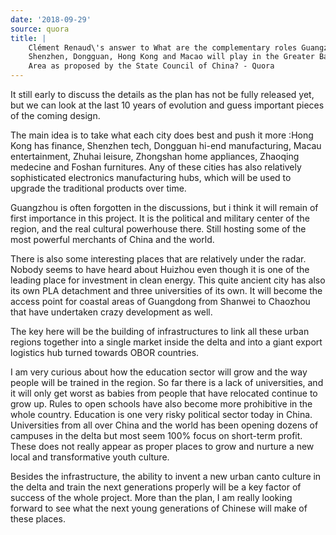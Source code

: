 ```yaml
---
date: '2018-09-29'
source: quora
title: |
    Clément Renaud\'s answer to What are the complementary roles Guangzhou,
    Shenzhen, Dongguan, Hong Kong and Macao will play in the Greater Bay
    Area as proposed by the State Council of China? - Quora
---
```


It still early to discuss the details as the plan has not be fully
released yet, but we can look at the last 10 years of evolution and
guess important pieces of the coming design.

The main idea is to take what each city does best and push it more :Hong
Kong has finance, Shenzhen tech, Dongguan hi-end manufacturing, Macau
entertainment, Zhuhai leisure, Zhongshan home appliances, Zhaoqing
medecine and Foshan furnitures. Any of these cities has also relatively
sophisticated electronics manufacturing hubs, which will be used to
upgrade the traditional products over time.

Guangzhou is often forgotten in the discussions, but i think it will
remain of first importance in this project. It is the political and
military center of the region, and the real cultural powerhouse there.
Still hosting some of the most powerful merchants of China and the
world.

There is also some interesting places that are relatively under the
radar. Nobody seems to have heard about Huizhou even though it is one of
the leading place for investment in clean energy. This quite ancient
city has also its own PLA detachment and three universities of its own.
It will become the access point for coastal areas of Guangdong from
Shanwei to Chaozhou that have undertaken crazy development as well.

The key here will be the building of infrastructures to link all these
urban regions together into a single market inside the delta and into a
giant export logistics hub turned towards OBOR countries.

I am very curious about how the education sector will grow and the way
people will be trained in the region. So far there is a lack of
universities, and it will only get worst as babies from people that have
relocated continue to grow up. Rules to open schools have also become
more prohibitive in the whole country. Education is one very risky
political sector today in China. Universities from all over China and
the world has been opening dozens of campuses in the delta but most seem
100% focus on short-term profit. These does not really appear as proper
places to grow and nurture a new local and transformative youth culture.

Besides the infrastructure, the ability to invent a new urban canto
culture in the delta and train the next generations properly will be a
key factor of success of the whole project. More than the plan, I am
really looking forward to see what the next young generations of Chinese
will make of these places.
